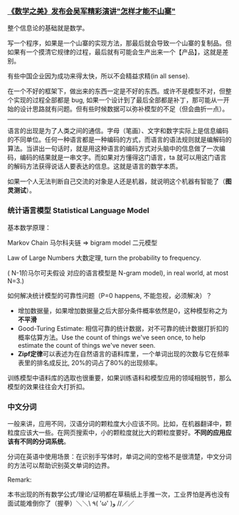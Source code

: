 ### [《数学之美》发布会吴军精彩演讲"怎样才能不山寨"](https://www.youtube.com/watch?v=x0zTN8aSeYs&t=104s)

整个信息论的基础就是数学。

写一个程序，如果是一个山寨的实现方法，那最后就会导致一个山寨的复制品。但如果有一个摸清它规律的过程，最后就有可能会生产出来一个【产品】，这就是差别。

有些中国企业因为成功来得太快，所以不会精益求精(in all sense).

在一个不好的框架下，做出来的东西一定是不好的东西。或许不是模型不对，但整个实现的过程全部都是 bug, 如果一个设计到了最后全部都是补丁，那可能从一开始的设计思路就有问题。但有些时候数据可以弥补模型的不足（但会曲折一点）。

---

语言的出现是为了人类之间的通信。字母（笔画）、文字和数字实际上是信息编码的不同单位。任何一种语言都是一种编码的方式，而语言的语法规则就是编解码的算法。当讲出一句话时，就是用这种语言的编码方式对头脑中的信息做了一次编码，编码的结果就是一串文字。而如果对方懂得这门语言，ta 就可以用这门语言的解码方法获得说话人要表达的信息。这就是语言的数学本质。

如果一个人无法判断自己交流的对象是人还是机器，就说明这个机器有智能了（**图灵测试**）。



### 统计语言模型 Statistical Language Model

基本数学原理：

Markov Chain 马尔科夫链 => bigram model 二元模型 

Law of Large Numbers 大数定理, turn the probability to frequency.

( N-1阶马尔可夫假设 对应的语言模型是 N-gram model), in real world, at most N=3.)

如何解决统计模型的可靠性问题（P=0 happens, 不能忽视，必须解决）？

- 增加数据量，如果增加数据量之后大部分条件概率依然是0，这种模型称之为**不平滑** 
- Good-Turing Estimate: 相信可靠的统计数据，对不可靠的统计数据打折扣的概率估算方法。Use the count of things we've seen once, to help estimate the count of things we've never seen.
- **Zipf定律**可以表述为在自然语言的语料库里，一个单词出现的次数与它在频率表里的排名成反比, 20%的词占了80%的出现频率。

训练模型中语料库的选取也很重要，如果训练语料和模型应用的领域相脱节，那么模型的效果往往会大打折扣。



### 中文分词

一般来讲，应用不同，汉语分词的颗粒度大小应该不同。比如，在机器翻译中，颗粒度应该大一些。在网页搜索中，小的颗粒度就比大的颗粒度要好。**不同的应用应该有不同的分词系统**。

分词在英语中使用场景：在识别手写体时，单词之间的空格不是很清楚，中文分词的方法可以帮助识别英文单词的边界。







Remark:

本书出现的所有数学公式/理论/证明都在草稿纸上手推一次，工业界怕是再也没有面试能难倒你了（握拳）＼＼\ ٩( 'ω' )و //／／